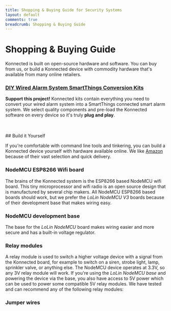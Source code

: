 ```yaml
---
title: Shopping & Buying Guide for Security Systems
layout: default
comments: true
breadcrumb: Shopping & Buying Guide
---
```

# Shopping & Buying Guide

Konnected is built on open-source hardware and software. You can buy from us, or build a Konnected device with commodity hardware that's
available from many online retailers. 

<div class="promo-callout">
  <h3>
    <a href="https://store.konnected.io/products/wired-alarm-system-smartthings-conversion-kit" target="_blank">
      DIY Wired Alarm System SmartThings Conversion Kits
    </a>
  </h3>
  <p>
    <b>Support this project!</b> Konnected kits contain everything you need to convert your wired alarm system into a SmartThings connected smart alarm system. We select
    quality components and pre-load the Konnected software on every device so it's truly <b>plug and play</b>. 
  </p>
  
  <div id='product-component-03f77821842'></div>
  <script type="text/javascript">
  /*<![CDATA[*/
  
  (function () {
    var scriptURL = 'https://sdks.shopifycdn.com/buy-button/latest/buy-button-storefront.min.js';
    if (window.ShopifyBuy) {
      if (window.ShopifyBuy.UI) {
        ShopifyBuyInit();
      } else {
        loadScript();
      }
    } else {
      loadScript();
    }
  
    function loadScript() {
      var script = document.createElement('script');
      script.async = true;
      script.src = scriptURL;
      (document.getElementsByTagName('head')[0] || document.getElementsByTagName('body')[0]).appendChild(script);
      script.onload = ShopifyBuyInit;
    }
  
    function ShopifyBuyInit() {
      var client = ShopifyBuy.buildClient({
        domain: 'nodemcu-smartthings.myshopify.com',
        apiKey: '4bc842c0bbb3a6f9954598757a95f5b2',
        appId: '6',
      });
  
      ShopifyBuy.UI.onReady(client).then(function (ui) {
        ui.createComponent('product', {
          id: [10930622292],
          node: document.getElementById('product-component-03f77821842'),
          moneyFormat: '%24%7B%7Bamount%7D%7D',
          options: {
    "product": {
      "variantId": "all",
      "width": "580px",
      "contents": {
        "imgWithCarousel": false,
        "variantTitle": false,
        "description": false,
        "buttonWithQuantity": false,
        "quantity": false
      },
      "styles": {
        "product": {
          "text-align": "left",
          "@media (min-width: 601px)": {
            "max-width": "100%",
            "margin-left": "0",
            "margin-bottom": "50px"
          }
        },
        "button": {
          "background-color": "#2c82c9",
          "font-size": "14px",
          "padding-top": "15px",
          "padding-bottom": "15px",
          ":hover": {
            "background-color": "#2875b5"
          },
          ":focus": {
            "background-color": "#2875b5"
          }
        },
        "variantTitle": {
          "font-family": "Open Sans, sans-serif",
          "font-weight": "normal"
        },
        "title": {
          "font-family": "Open Sans, sans-serif",
          "font-weight": "normal"
        },
        "description": {
          "font-family": "Open Sans, sans-serif",
          "font-weight": "normal"
        },
        "price": {
          "font-family": "Open Sans, sans-serif",
          "font-weight": "normal"
        },
        "quantityInput": {
          "font-size": "14px",
          "padding-top": "15px",
          "padding-bottom": "15px"
        },
        "compareAt": {
          "font-size": "12px",
          "font-family": "Open Sans, sans-serif",
          "font-weight": "normal"
        }
      },
      "googleFonts": [
        "Open Sans",
        "Open Sans",
        "Open Sans",
        "Open Sans",
        "Open Sans"
      ]
    },
    "cart": {
      "contents": {
        "button": true
      },
      "styles": {
        "button": {
          "background-color": "#2c82c9",
          "font-size": "14px",
          "padding-top": "15px",
          "padding-bottom": "15px",
          ":hover": {
            "background-color": "#2875b5"
          },
          ":focus": {
            "background-color": "#2875b5"
          }
        },
        "footer": {
          "background-color": "#ffffff"
        }
      }
    },
    "modalProduct": {
      "contents": {
        "img": false,
        "imgWithCarousel": true,
        "variantTitle": false,
        "buttonWithQuantity": true,
        "button": false,
        "quantity": false
      },
      "styles": {
        "product": {
          "@media (min-width: 601px)": {
            "max-width": "100%",
            "margin-left": "0px",
            "margin-bottom": "0px"
          }
        },
        "button": {
          "background-color": "#2c82c9",
          "font-size": "14px",
          "padding-top": "15px",
          "padding-bottom": "15px",
          ":hover": {
            "background-color": "#2875b5"
          },
          ":focus": {
            "background-color": "#2875b5"
          }
        },
        "variantTitle": {
          "font-family": "Open Sans, sans-serif",
          "font-weight": "normal"
        },
        "title": {
          "font-family": "Open Sans, sans-serif",
          "font-weight": "normal"
        },
        "description": {
          "font-family": "Open Sans, sans-serif",
          "font-weight": "normal"
        },
        "price": {
          "font-family": "Open Sans, sans-serif",
          "font-weight": "normal"
        },
        "quantityInput": {
          "font-size": "14px",
          "padding-top": "15px",
          "padding-bottom": "15px"
        },
        "compareAt": {
          "font-family": "Open Sans, sans-serif",
          "font-weight": "normal"
        }
      },
      "googleFonts": [
        "Open Sans",
        "Open Sans",
        "Open Sans",
        "Open Sans",
        "Open Sans"
      ]
    },
    "toggle": {
      "styles": {
        "toggle": {
          "background-color": "#2c82c9",
          ":hover": {
            "background-color": "#2875b5"
          },
          ":focus": {
            "background-color": "#2875b5"
          }
        },
        "count": {
          "font-size": "14px"
        }
      }
    },
    "option": {
      "styles": {
        "label": {
          "font-family": "Open Sans, sans-serif"
        },
        "select": {
          "font-family": "Open Sans, sans-serif"
        }
      },
      "googleFonts": [
        "Open Sans",
        "Open Sans"
      ]
    },
    "productSet": {
      "styles": {
        "products": {
          "@media (min-width: 601px)": {
            "margin-left": "-20px"
          }
        }
      }
    }
  }
        });
      });
    }
  })();
  /*]]>*/
  </script> 
  </div> 


<br/>
<br/>
## Build it Yourself

If you're comfortable with command line tools and tinkering, you can build a Konnected device yourself with hardware
available online. We like [Amazon](https://www.amazon.com//ref=as_li_ss_tl?ie=UTF8&linkCode=ll2&tag=konnected-io-20&linkId=67615d63ba410f6f62768174fac8002c)
because of their vast selection and quick delivery.

### NodeMCU ESP8266 Wifi board
The brains of the Konnected system is the ESP8266 based NodeMCU wifi board. This tiny microprocessor and wifi radio is
an open source design that is manufactured by several chip makers. All NodeMCU ESP8266 based boards should work, but we
prefer the _LoLin NodeMCU V3_ boards because of their development base that makes wiring easy.

<script>
  amzn_assoc_placement = "adunit0";
  amzn_assoc_search_bar = "false";
  amzn_assoc_tracking_id = "konnected-io-20";
  amzn_assoc_ad_mode = "manual";
  amzn_assoc_random_permute = "false";
  amzn_assoc_ad_type = "smart";
  amzn_assoc_marketplace = "amazon";
  amzn_assoc_region = "US";
  amzn_assoc_linkid = "cdb12ebb0ec74c951d75ad608d772f01";    
  amzn_assoc_title = "Our recommendations on Amazon";
  amzn_assoc_asins = "B01KC7QG4O,B071YPS666,B0738XJZHT,B01MQXLNPV,B01N8UUE3L";
</script>
<script src="//z-na.amazon-adsystem.com/widgets/onejs?MarketPlace=US"></script>

### NodeMCU development base
The base for the _LoLin NodeMCU_ board makes wiring easier and more secure and has a built-in voltage regulator.

<script>
  amzn_assoc_placement = "adunit1";
  amzn_assoc_search_bar = "false";
  amzn_assoc_tracking_id = "konnected-io-20";
  amzn_assoc_ad_mode = "manual";
  amzn_assoc_random_permute = "false";
  amzn_assoc_ad_type = "smart";
  amzn_assoc_marketplace = "amazon";
  amzn_assoc_region = "US";
  amzn_assoc_linkid = "cdb12ebb0ec74c951d75ad608d772f01";    
  amzn_assoc_title = "Our recommendations on Amazon";
  amzn_assoc_asins = "B06XHGYPLY,B016W46I9E,B073S5ZN7Q,B0716C8DPR";
</script>
<script src="//z-na.amazon-adsystem.com/widgets/onejs?MarketPlace=US"></script>

### Relay modules
A relay module is used to switch a higher voltage device with a signal from the Konnected board, for example to switch
on a siren, strobe light, lamp, sprinkler valve, or anything else. The NodeMCU device operates at 3.3V, so any 3V relay
module will work. If you're using the _LoLin NodeMCU base_ and powering the device via the base, you also have access to
5V power which can be used to power some compatible 5V relay modules. We have tested and can recommend any of the following
relay modules:

<script>
  amzn_assoc_placement = "adunit3";
  amzn_assoc_search_bar = "false";
  amzn_assoc_tracking_id = "konnected-io-20";
  amzn_assoc_ad_mode = "manual";
  amzn_assoc_random_permute = "false";
  amzn_assoc_ad_type = "smart";
  amzn_assoc_marketplace = "amazon";
  amzn_assoc_region = "US";
  amzn_assoc_linkid = "cdb12ebb0ec74c951d75ad608d772f01";    
  amzn_assoc_title = "Our recommendations on Amazon";
  amzn_assoc_asins = "B01M0E6SQM,B00XAGT052,B01FK11HV4,B00XAGT2OG,B00XAGT50C";
</script>
<script src="//z-na.amazon-adsystem.com/widgets/onejs?MarketPlace=US"></script>
   

### Jumper wires
<script>
  amzn_assoc_placement = "adunit2";
  amzn_assoc_search_bar = "false";
  amzn_assoc_tracking_id = "konnected-io-20";
  amzn_assoc_ad_mode = "manual";
  amzn_assoc_random_permute = "false";
  amzn_assoc_ad_type = "smart";
  amzn_assoc_marketplace = "amazon";
  amzn_assoc_region = "US";
  amzn_assoc_linkid = "cdb12ebb0ec74c951d75ad608d772f01";    
  amzn_assoc_title = "Our recommendations on Amazon";
  amzn_assoc_asins = "B01EV70C78,B01M1IEUAF,B072L1XMJR,B01IB7UOFE";
</script>
<script src="//z-na.amazon-adsystem.com/widgets/onejs?MarketPlace=US"></script>
